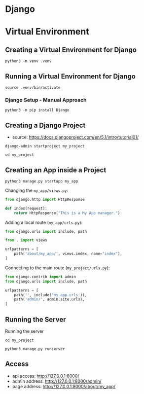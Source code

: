 # Django

# Virtual Environment

## Creating a Virtual Environment for Django

~~~
python3 -m venv .venv
~~~

## Running a Virtual Environment for Django

~~~
source .venv/bin/activate
~~~

### Django Setup - Manual Approach

~~~
python3 -m pip install Django
~~~

## Creating a Django Project

* source: https://docs.djangoproject.com/en/5.1/intro/tutorial01/

~~~
django-admin startproject my_project

cd my_project
~~~

## Creating an App inside a Project

~~~
python3 manage.py startapp my_app
~~~

Changing the `my_app/views.py`:

~~~python
from django.http import HttpResponse

def index(request):
    return HttpResponse("This is a My App manager.")
~~~

Adding a local route (`my_app/urls.py`):

~~~python
from django.urls import include, path

from . import views

urlpatterns = [
    path('about/my_app/', views.index, name="index"),
]
~~~

Connecting to the main route (`my_project/urls.py`):

~~~python
from django.contrib import admin
from django.urls import include, path

urlpatterns = [
    path('', include('my_app.urls')),
    path('admin/', admin.site.urls),
]
~~~

## Running the Server

Running the server

~~~
cd my_project

python3 manage.py runserver
~~~

## Access

* api access: http://127.0.0.1:8000/
* admin address: http://127.0.0.1:8000/admin/
* page address: http://127.0.0.1:8000/about/my_app/